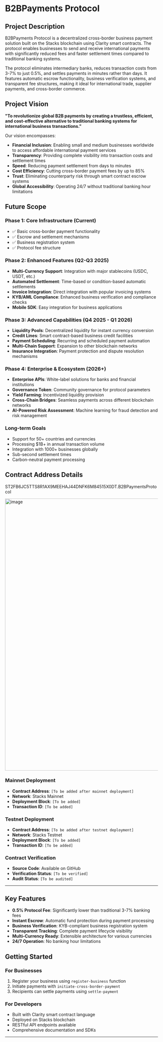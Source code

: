 # B2BPayments Protocol

## Project Description

B2BPayments Protocol is a decentralized cross-border business payment solution built on the Stacks blockchain using Clarity smart contracts. The protocol enables businesses to send and receive international payments with significantly reduced fees and faster settlement times compared to traditional banking systems.

The protocol eliminates intermediary banks, reduces transaction costs from 3-7% to just 0.5%, and settles payments in minutes rather than days. It features automatic escrow functionality, business verification systems, and transparent fee structures, making it ideal for international trade, supplier payments, and cross-border commerce.

## Project Vision

**"To revolutionize global B2B payments by creating a trustless, efficient, and cost-effective alternative to traditional banking systems for international business transactions."**

Our vision encompasses:

- **Financial Inclusion**: Enabling small and medium businesses worldwide to access affordable international payment services
- **Transparency**: Providing complete visibility into transaction costs and settlement times
- **Speed**: Reducing payment settlement from days to minutes
- **Cost Efficiency**: Cutting cross-border payment fees by up to 85%
- **Trust**: Eliminating counterparty risk through smart contract escrow systems
- **Global Accessibility**: Operating 24/7 without traditional banking hour limitations

## Future Scope

### Phase 1: Core Infrastructure (Current)
- ✅ Basic cross-border payment functionality
- ✅ Escrow and settlement mechanisms
- ✅ Business registration system
- ✅ Protocol fee structure

### Phase 2: Enhanced Features (Q2-Q3 2025)
- **Multi-Currency Support**: Integration with major stablecoins (USDC, USDT, etc.)
- **Automated Settlement**: Time-based or condition-based automatic settlements
- **Invoice Integration**: Direct integration with popular invoicing systems
- **KYB/AML Compliance**: Enhanced business verification and compliance checks
- **Mobile SDK**: Easy integration for business applications

### Phase 3: Advanced Capabilities (Q4 2025 - Q1 2026)
- **Liquidity Pools**: Decentralized liquidity for instant currency conversion
- **Credit Lines**: Smart contract-based business credit facilities
- **Payment Scheduling**: Recurring and scheduled payment automation
- **Multi-Chain Support**: Expansion to other blockchain networks
- **Insurance Integration**: Payment protection and dispute resolution mechanisms

### Phase 4: Enterprise & Ecosystem (2026+)
- **Enterprise APIs**: White-label solutions for banks and financial institutions
- **Governance Token**: Community governance for protocol parameters
- **Yield Farming**: Incentivized liquidity provision
- **Cross-Chain Bridges**: Seamless payments across different blockchain networks
- **AI-Powered Risk Assessment**: Machine learning for fraud detection and risk management

### Long-term Goals
- Support for 50+ countries and currencies
- Processing $1B+ in annual transaction volume
- Integration with 1000+ businesses globally
- Sub-second settlement times
- Carbon-neutral payment processing

## Contract Address Details

ST2FB6JC5TTS8R1AX9MEEHAJ44DNFK6M84515X0DT.B2BPaymentsProtocol

<img width="1864" height="895" alt="image" src="https://github.com/user-attachments/assets/f71468a3-aa9a-450f-a090-c55aad27b9b1" />


### Mainnet Deployment
- **Contract Address**: `[To be added after mainnet deployment]`
- **Network**: Stacks Mainnet
- **Deployment Block**: `[To be added]`
- **Transaction ID**: `[To be added]`

### Testnet Deployment
- **Contract Address**: `[To be added after testnet deployment]`
- **Network**: Stacks Testnet
- **Deployment Block**: `[To be added]`
- **Transaction ID**: `[To be added]`

### Contract Verification
- **Source Code**: Available on GitHub
- **Verification Status**: `[To be verified]`
- **Audit Status**: `[To be audited]`

---

## Key Features

- **0.5% Protocol Fee**: Significantly lower than traditional 3-7% banking fees
- **Instant Escrow**: Automatic fund protection during payment processing
- **Business Verification**: KYB-compliant business registration system
- **Transparent Tracking**: Complete payment lifecycle visibility
- **Multi-Currency Ready**: Extensible architecture for various currencies
- **24/7 Operation**: No banking hour limitations

## Getting Started

### For Businesses
1. Register your business using `register-business` function
2. Initiate payments with `initiate-cross-border-payment`
3. Recipients can settle payments using `settle-payment`

### For Developers
- Built with Clarity smart contract language
- Deployed on Stacks blockchain
- RESTful API endpoints available
- Comprehensive documentation and SDKs

---
